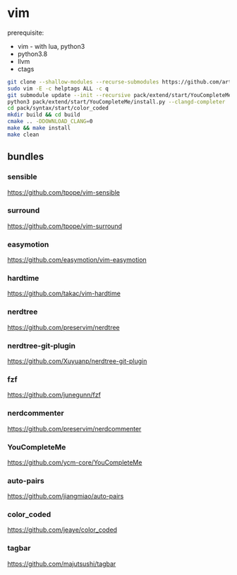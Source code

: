 # vim

prerequisite:

- vim - with lua, python3
- python3.8
- llvm
- ctags

```sh
git clone --shallow-modules --recurse-submodules https://github.com/artor1os/vim ~/.vim
sudo vim -E -c helptags ALL -c q
git submodule update --init --recursive pack/extend/start/YouCompleteMe
python3 pack/extend/start/YouCompleteMe/install.py --clangd-completer
cd pack/syntax/start/color_coded
mkdir build && cd build
cmake .. -DDOWNLOAD_CLANG=0
make && make install
make clean
```

## bundles

### sensible

https://github.com/tpope/vim-sensible

### surround

https://github.com/tpope/vim-surround

### easymotion

https://github.com/easymotion/vim-easymotion

### hardtime

https://github.com/takac/vim-hardtime

### nerdtree

https://github.com/preservim/nerdtree

### nerdtree-git-plugin

https://github.com/Xuyuanp/nerdtree-git-plugin

### fzf

https://github.com/junegunn/fzf

### nerdcommenter

https://github.com/preservim/nerdcommenter

### YouCompleteMe

https://github.com/ycm-core/YouCompleteMe

### auto-pairs

https://github.com/jiangmiao/auto-pairs

### color_coded

https://github.com/jeaye/color_coded

### tagbar

https://github.com/majutsushi/tagbar
